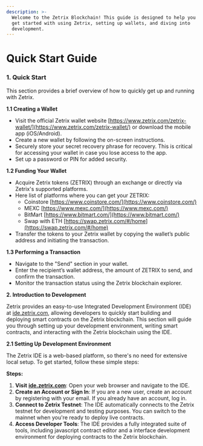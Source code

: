 ```yaml
---
description: >-
  Welcome to the Zetrix Blockchain! This guide is designed to help you quickly
  get started with using Zetrix, setting up wallets, and diving into
  development.
---
```


# Quick Start Guide

### 1. Quick Start <a href="#id-1.-quick-start" id="id-1.-quick-start"></a>

This section provides a brief overview of how to quickly get up and running with Zetrix.

**1.1 Creating a Wallet**

* Visit the official Zetrix wallet website [https://www.zetrix.com/zetrix-wallet/](https://www.zetrix.com/zetrix-wallet/) or download the mobile app (iOS/Android).
* Create a new wallet by following the on-screen instructions.
* Securely store your secret recovery phrase for recovery. This is critical for accessing your wallet in case you lose access to the app.
* Set up a password or PIN for added security.

**1.2 Funding Your Wallet**

* Acquire Zetrix tokens (ZETRIX) through an exchange or directly via Zetrix's supported platforms.
* Here list of platforms where you can get your ZETRIX:
  * Coinstore [https://www.coinstore.com/](https://www.coinstore.com/)
  * MEXC [https://www.mexc.com/](https://www.mexc.com/)
  * BitMart [https://www.bitmart.com/](https://www.bitmart.com/)
  * Swap with ETH [https://swap.zetrix.com/#/home](https://swap.zetrix.com/#/home)
* Transfer the tokens to your Zetrix wallet by copying the wallet’s public address and initiating the transaction.

**1.3 Performing a Transaction**

* Navigate to the "Send" section in your wallet.
* Enter the recipient’s wallet address, the amount of ZETRIX to send, and confirm the transaction.
* Monitor the transaction status using the Zetrix blockchain explorer.

**2. Introduction to Development**

Zetrix provides an easy-to-use Integrated Development Environment (IDE) at [ide.zetrix.com](https://ide.zetrix.com/),              allowing developers to quickly start building and deploying smart contracts on the Zetrix blockchain. This section will guide you through setting up your development environment, writing smart contracts, and interacting with the Zetrix blockchain using the IDE.

**2.1 Setting Up Development Environment**

The Zetrix IDE is a web-based platform, so there's no need for extensive local setup. To get started, follow these simple steps:

**Steps:**

1. **Visit** [**ide.zetrix.com**](https://ide.zetrix.com/): Open your web browser and navigate to the IDE.
2. **Create an Account or Sign In**: If you are a new user, create an account by registering with your email. If you already have an account, log in.
3. **Connect to Zetrix Testnet**: The IDE automatically connects to the Zetrix testnet for development and testing purposes. You can switch to the mainnet when you're ready to deploy live contracts.
4. **Access Developer Tools**: The IDE provides a fully integrated suite of tools, including javascript contract editor and a interface development environment for deploying contracts to the Zetrix blockchain.
